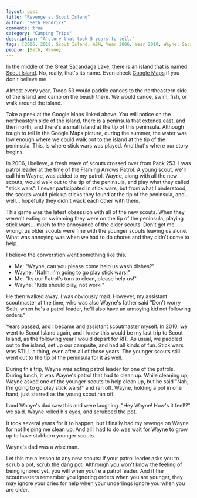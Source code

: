 ```yaml
--- 
layout: post
title: "Revenge at Scout Island"
author: "Seth Hendrick"
comments: true
category: "Camping Trips"
description: "A story that took 5 years to tell."
tags: [2006, 2010, Scout Island, ASM, Year 2006, Year 2010, Wayne, Sacandaga Lake]
people: [Seth, Wayne]
---
```


In the middle of the [Great Sacandaga Lake](https://en.wikipedia.org/wiki/Great_Sacandaga_Lake), there is an island that is named [Scout Island](http://www.trcscouting.org/News/scoutislandinformation).  No, really, that's its name.  Even check [Google Maps](https://www.google.com/maps/place/Scout+Island/@43.0904926,-74.2150431,1518m/data=!3m1!1e3!4m13!1m7!3m6!1s0x89de589f61d62151:0xb1996dd83d247f09!2sScout+Island!3b1!8m2!3d43.0909064!4d-74.2137437!3m4!1s0x89de589f61d62151:0xb1996dd83d247f09!8m2!3d43.0909064!4d-74.2137437) if you don't believe me.

Almost every year, Troop 53 would paddle canoes to the northeastern side of the island and camp on the beach there.  We would canoe, swim, fish, or walk around the island.

Take a peek at the Google Maps linked above.  You will notice on the northeastern side of the island, there is a peninsula that extends east, and then north, and there's a small island at the tip of this peninsula.  Although tough to tell in the Google Maps picture, during the summer, the water was low enough where we could walk out to the island at the tip of the peninsula.  This, is where stick wars was played.  And that's where our story begins.

In 2006, I believe, a fresh wave of scouts crossed over from Pack 253.  I was patrol leader at the time of the Flaming Arrows Patrol.  A young scout, we'll call him Wayne, was added to my patrol.  Wayne, along with all the new scouts, would walk out to the tip of the peninsula, and play what they called "stick wars".  I never participated in stick wars, but from what I understood, the scouts would pick up sticks they found at the tip of the peninsula, and... well... hopefully they didn't wack each other with them.

This game was the latest obsession with all of the new scouts.  When they weren't eating or swimming they were on the tip of the peninsula, playing stick wars... much to the annoyance of the older scouts.  Don't get me wrong, us older scouts were fine with the younger scouts leaving us alone.  What was annoying was when we had to do chores and they didn't come to help.

I believe the converstion went something like this.

 * Me: "Wayne, can you please come help us wash dishes?"
 * Wayne: "Nahh, I'm going to go play stick wars!"
 * Me: "Its our Patrol's turn to clean, please help us!"
 * Wayne: "Kids should play, not work!"

He then walked away.  I was obviously mad.  However, my assistant scoutmaster at the time, who was also Wayne's father said "Don't worry Seth, when he's a patrol leader, he'll also have an annoying kid not following orders."

Years passed, and I became and assistant scoutmaster myself.  In 2010, we went to Scout Island again, and I knew this would be my last trip to Scout Island, as the following year I would depart for RIT.  As usual, we paddled out to the island, set up our campsite, and had all kinds of fun.  Stick wars was STILL a thing, even after all of those years.  The younger scouts still went out to the tip of the peninsula for it as well.

During this trip, Wayne was acting patrol leader for one of the patrols.  During lunch, it was Wayne's patrol that had to clean up.  While cleaning up, Wayne asked one of the younger scouts to help clean up, but he said "Nah, I'm going to go play stick wars!" and ran off.  Wayne, holding a pot in one hand, just starred as the young scout ran off.

I and Wanye's dad saw this and were laughing. "Hey Wayne!  How's it feel!?" we said.  Wayne rolled his eyes, and scrubbed the pot.

It took several years for it to happen, but I finally had my revenge on Wayne for not helping me clean up.  And all I had to do was wait for Wayne to grow up to have stubborn younger scouts.

Wayne's dad was a wise man.

Let this me a lesson to any new scouts:  if your patrol leader asks you to scrub a pot, scrub the dang pot.  Althrough you won't know the feeling of being ignored yet, you will when you're a patrol leader.  And if the scoutmasters remember you ignoring orders when you are younger, they may ignore your cries for help when your underlings ignore you when you are older.
